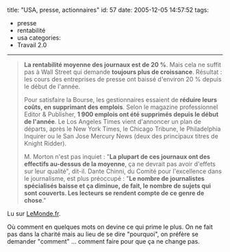 title: "USA, presse, actionnaires"
id: 57
date: 2005-12-05 14:57:52
tags: 
- presse
- rentabilité
- usa
categories: 
- Travail 2.0
---

> **La rentabilité moyenne des journaux est de 20 %**. Mais cela ne suffit pas à Wall Street qui demande **toujours plus de croissance**. Résultat : les cours des entreprises de presse ont baissé d'environ 20 % depuis le début de l'année.
> 
> Pour satisfaire la Bourse, les gestionnaires essaient de **réduire leurs coûts, en supprimant des emplois**. Selon le magazine professionnel Editor & Publisher, **1 900 emplois ont été supprimés depuis le début de l'année**. Le Los Angeles Times vient d'annoncer un plan de départs, après le New York Times, le Chicago Tribune, le Philadelphia Inquirer ou le San Jose Mercury News (deux des principaux titres de Knight Ridder).
> 
> M. Morton n'est pas inquiet : "**La plupart de ces journaux ont des effectifs au-dessus de la moyenne**, ça ne devrait pas avoir d'effets sur leur qualité", dit-il. Dante Chinni, du Comité pour l'excellence dans le journalisme, est plus préoccupé : "**Le nombre de journalistes spécialisés baisse et ça diminue, de fait, le nombre de sujets qui sont couverts. Les lecteurs se rendent compte de ce genre de chose**."

Lu sur [LeMonde.fr](http://www.lemonde.fr/web/article/0,1-0@2-3236,36-715913@51-711803,0.html).

Où comment en quelques mots on devine ce qui prime le plus. On ne fait pas dans la charité mais au lieu de se dire "pourquoi", on préfère se demander "comment" ... comment faire pour que ça ne change pas.